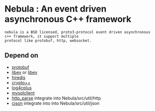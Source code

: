 # Nebula : An event driven asynchronous C++ framework
    nebula is a BSD licensed, proto3-protocol event driven asynchronous c++ framework, it support multiple 
    protocol like protobuf, http, websocket.
    
## Depend on
   * [protobuf](https://github.com/google/protobuf)
   * [libev](http://software.schmorp.de/pkg/libev.html) or [libev](https://github.com/kindy/libev)
   * [hiredis](https://github.com/redis/hiredis)
   * [crypto++](http://www.cryptopp.com)
   * [log4cplus](https://github.com/log4cplus/log4cplus)
   * [mysqlclient](http://dev.mysql.com/downloads/connector/c/)
   * [http_parse](https://github.com/nodejs/http-parser) integrate into Nebula/src/util/http 
   * [cjson](https://github.com/DaveGamble/cJSON) integrate into into Nebula/src/util/json



